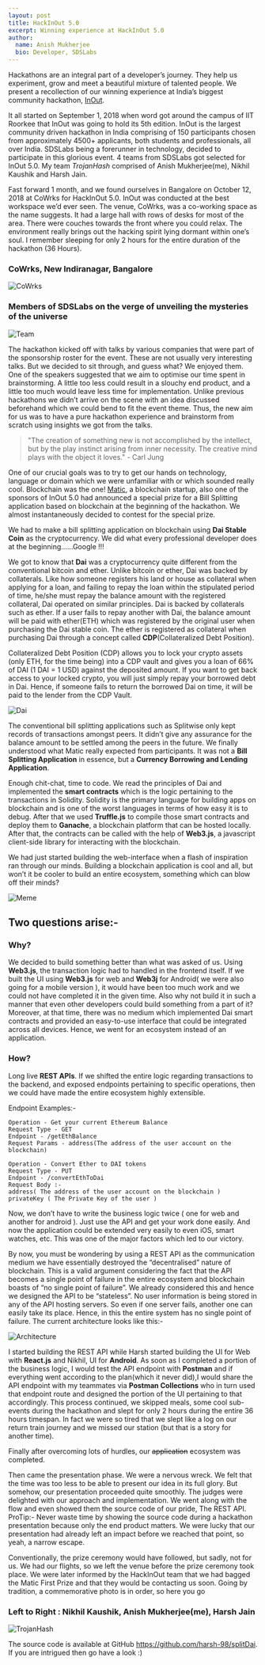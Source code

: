 ```yaml
---
layout: post
title: HackInOut 5.0
excerpt: Winning experience at HackInOut 5.0
author:
  name: Anish Mukherjee
  bio: Developer, SDSLabs
---
```


Hackathons are an integral part of a developer’s journey. They help us experiment, grow and meet a beautiful mixture of talented people. We present a recollection of our winning experience at India’s biggest community hackathon, [InOut](https://hackinout.co/).

It all started on September 1, 2018 when word got around the campus of IIT Roorkee that InOut was going to hold its 5th edition. InOut is the largest community driven hackathon in India comprising of 150 participants chosen from approximately 4500+ applicants, both students and professionals, all over India. SDSLabs being a forerunner in technology, decided to participate in this glorious event. 4 teams from SDSLabs got selected for InOut 5.0. My team *TrojanHash* comprised of Anish Mukherjee(me), Nikhil Kaushik and Harsh Jain.

Fast forward 1 month, and we found ourselves in Bangalore on October 12, 2018 at CoWrks for HackInOut 5.0. InOut was conducted at the best workspace we’d ever seen. The venue, CoWrks, was a co-working space as the name suggests. It had a large hall with rows of desks for most of the area. There were couches towards the front where you could relax. The environment really brings out the hacking spirit lying dormant within one’s soul. I remember sleeping for only 2 hours for the entire duration of the hackathon (36 Hours).


### CoWrks, New Indiranagar, Bangalore

![CoWrks](/images/posts/hackinout/CoWrks.jpg)


### Members of SDSLabs on the verge of unveiling the mysteries of the universe

![Team](/images/posts/hackinout/SDSLabs.jpg)


The hackathon kicked off with talks by various companies that were part of the sponsorship roster for the event. These are not usually very interesting talks. But we decided to sit through, and guess what? We enjoyed them. One of the speakers suggested that we aim to optimise our time spent in brainstorming. A little too less could result in a slouchy end product, and a little too much would leave less time for implementation. Unlike previous hackathons we didn’t arrive on the scene with an idea discussed beforehand which we could bend to fit the event theme. Thus, the new aim for us was to have a pure hackathon experience and brainstorm from scratch using insights we got from the talks.

> "The creation of something new is not accomplished by the intellect, but by the play instinct arising from inner necessity. The creative mind plays with the object it loves." - Carl Jung

One of our crucial goals was to try to get our hands on technology, language or domain which we were unfamiliar with or which sounded really cool. Blockchain was the one! [Matic](https://matic.network/), a blockchain startup, also one of the sponsors of InOut 5.0 had announced a special prize for a Bill Splitting application based on blockchain at the beginning of the hackathon. We almost instantaneously decided to contest for the special prize.

We had to make a bill splitting application on blockchain using **Dai Stable Coin** as the cryptocurrency. We did what every professional developer does at the beginning……Google !!! 

We got to know that **Dai** was a cryptocurrency quite different from the conventional bitcoin and ether. Unlike bitcoin or ether, Dai was backed by collaterals. Like how someone registers his land or house as collateral when applying for a loan, and failing to repay the loan within the stipulated period of time, he/she must repay the balance amount with the registered collateral, Dai operated on similar principles. Dai is backed by collaterals such as ether. If a user fails to repay another with Dai, the balance amount will be paid with ether(ETH) which was registered by the original user when purchasing the Dai stable coin. The ether is registered as collateral when purchasing Dai through a concept called **CDP**(Collateralized Debt Position).

Collateralized Debt Position (CDP) allows you to lock your crypto assets (only ETH, for the time being) into a CDP vault and gives you a loan of 66% of DAI (1 DAI = 1 USD) against the deposited amount. If you want to get back access to your locked crypto, you will just simply repay your borrowed debt in Dai. Hence, if someone fails to return the borrowed Dai on time, it will be paid to the lender from the CDP Vault.

![Dai](/images/posts/hackinout/Dai.png)


The conventional bill splitting applications such as Splitwise only kept records of transactions amongst peers. It didn’t give any assurance for the balance amount to be settled among the peers in the future. We finally understood what Matic really expected from participants. It was not a **Bill Splitting Application** in essence, but a **Currency Borrowing and Lending Application**. 

Enough chit-chat, time to code. We read the principles of Dai and implemented the **smart contracts** which is the logic pertaining to the transactions in Solidity. Solidity is the primary language for building apps on blockchain and is one of the worst languages in terms of how easy it is to debug. After that we used **Truffle.js** to compile those smart contracts and deploy them to **Ganache**, a blockchain platform that can be hosted locally. After that, the contracts can be called with the help of **Web3.js**, a javascript client-side library for interacting with the blockchain.

We had just started building the web-interface when a flash of inspiration ran through our minds. Building a blockchain application is cool and all, but won’t it be cooler to build an entire ecosystem, something which can blow off their minds?

![Meme](/images/posts/hackinout/meme.jpg)


## Two questions arise:- 

### Why?

We decided to build something better than what was asked of us. Using **Web3.js**, the transaction logic had to handled in the frontend itself. If we built the UI using **Web3.js** for web and **Web3j** for Android( we were also going for a mobile version ), it would have been too much work and we could not have completed it in the given time. Also why not build it in such a manner that even other developers could build something from a part of it? Moreover, at that time, there was no medium which implemented Dai smart contracts and provided an easy-to-use interface that could be integrated across all devices. Hence, we went for an ecosystem instead of an application.


### How?

Long live **REST APIs**. If we shifted the entire logic regarding transactions to the backend, and exposed endpoints pertaining to specific operations, then we could have made the entire ecosystem highly extensible. 

Endpoint Examples:-

```
Operation - Get your current Ethereum Balance
Request Type - GET
Endpoint - /getEthBalance
Request Params - address(The address of the user account on the blockchain)
```

```
Operation - Convert Ether to DAI tokens
Request Type - PUT
Endpoint - /convertEthToDai
Request Body :- 
address( The address of the user account on the blockchain )
privateKey ( The Private Key of the user )
```


Now, we don’t have to write the business logic twice ( one for web and another for android ). Just use the API and get your work done easily. And now the application could be extended very easily to even iOS, smart watches, etc. This was one of the major factors which led to our victory.

By now, you must be wondering by using a REST API as the communication medium we have essentially destroyed the “decentralised” nature of blockchain. This is a valid argument considering the fact that the API becomes a single point of failure in the entire ecosystem and blockchain boasts of “no single point of failure”. We already considered this and hence we designed the API to be “stateless”. No user information is being stored in any of the API hosting servers. So even if one server fails, another one can easily take its place. Hence, in this the entire system has no single point of failure. The current architecture looks like this:-

![Architecture](/images/posts/hackinout/flowchart.jpg)
 

I started building the REST API while Harsh started building the UI for Web with **React.js** and Nikhil, UI for **Android**. As soon as I completed a portion of the business logic, I would test the API endpoint with **Postman** and if everything went according to the plan(which it never did),I would share the API endpoint with my teammates via **Postman Collections** who in turn used that endpoint route and designed the portion of the UI pertaining to that accordingly. This process continued, we skipped meals, some cool sub-events during the hackathon and slept for only 2 hours during the entire 36 hours timespan. In fact we were so tired that we slept like a log on our return train journey and we missed our station (but that is a story for another time).

Finally after overcoming lots of hurdles, our ~~application~~ ecosystem was completed.

Then came the presentation phase. We were a nervous wreck. We felt that the time was too less to be able to present our idea in its full glory. But somehow, our presentation proceeded quite smoothly. The judges were delighted with our approach and implementation. We went along with the flow and even showed them the source code of our pride, The REST API. ProTip:- Never waste time by showing the source code during a hackathon presentation because only the end product matters. We were lucky that our presentation had already left an impact before we reached that point, so yeah, a narrow escape.

Conventionally, the prize ceremony would have followed, but sadly, not for us. We had our flights, so we left the venue before the prize ceremony took place. We were later informed by the HackInOut team that we had bagged the Matic First Prize and that they would be contacting us soon. Going by tradition, a commemorative photo is in order, so here you go


### Left to Right : Nikhil Kaushik, Anish Mukherjee(me), Harsh Jain

![TrojanHash](/images/posts/hackinout/TrojanHash.png)


The source code is available at GitHub https://github.com/harsh-98/splitDai.
If you are intrigued then go have a look :)
